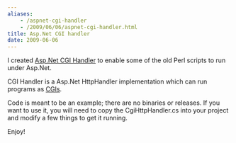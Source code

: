 ```yaml
---
aliases:
    - /aspnet-cgi-handler
    - /2009/06/06/aspnet-cgi-handler.html
title: Asp.Net CGI handler
date: 2009-06-06
---
```

I created <a href="https://github.com/mtmk/aspnet-cgi-handler">Asp.Net CGI Handler</a>
to enable some of the old Perl scripts to run under Asp.Net.

<!--more-->

CGI Handler is a Asp.Net HttpHandler implementation which can run programs as
<a href="http://www.w3.org/CGI/">CGIs</a>.

Code is meant to be an example; there are no binaries or releases.
If you want to use it, you will need to copy the CgiHttpHandler.cs
into your project and modify a few things to get it running.

Enjoy!

